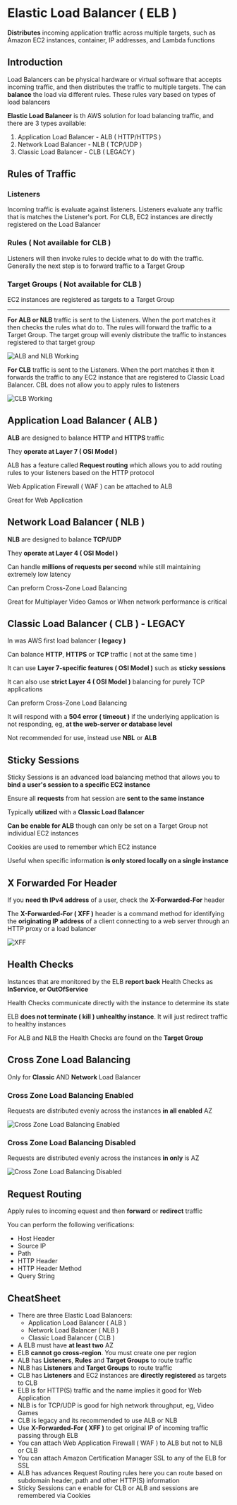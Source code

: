 # Elastic Load Balancer ( ELB )

**Distributes** incoming application traffic across multiple
targets, such as Amazon EC2 instances, container, IP addresses,
and Lambda functions

## Introduction

Load Balancers can be physical hardware or virtual software that
accepts incoming traffic, and then distributes the traffic
to multiple targets. The can **balance** the load via different
rules. These rules vary based on types of load balancers

**Elastic Load Balancer** is th AWS solution for load balancing
traffic, and there are 3 types available:

1. Application Load Balancer - ALB ( HTTP/HTTPS )
2. Network Load Balancer - NLB ( TCP/UDP )
3. Classic Load Balancer - CLB ( LEGACY )

## Rules of Traffic

### Listeners

Incoming traffic is evaluate against listeners. Listeners
evaluate any traffic that is matches the Listener's port.
For CLB, EC2 instances are directly registered on the
Load Balancer

### Rules ( Not available for CLB )

Listeners will then invoke rules to decide what to do with
the traffic. Generally the next step is to forward
traffic to a Target Group

### Target Groups ( Not available for CLB )

EC2 instances are registered as targets to a Target Group

---

**For ALB or NLB** traffic is sent to the Listeners.
When the port matches it then checks the rules
what do to. The rules will forward the traffic
to a Target Group. The target group will evenly
distribute the traffic to instances registered
to that target group

<img
  src="../../public/images/elb/alb_nlb_working.png"
  alt="ALB and NLB Working" />

**For CLB** traffic is sent to the Listeners. When the port
matches it then it forwards the traffic to any EC2 instance
that are registered to Classic Load Balancer.
CBL does not allow you to apply rules to listeners

<img
  src="../../public/images/elb/clb_working.png"
  alt="CLB Working" />

## Application Load Balancer ( ALB )

**ALB** are designed to balance **HTTP** and **HTTPS**
traffic

They **operate at Layer 7 ( OSI Model )**

ALB has a feature called **Request routing** which allows
you to add routing rules to your listeners based on the
HTTP protocol

Web Application Firewall ( WAF ) can be attached to ALB

Great for Web Application

## Network Load Balancer ( NLB )

**NLB** are designed to balance **TCP/UDP**

They **operate at Layer 4 ( OSI Model )**

Can handle **millions of requests per second** while still
maintaining extremely low latency

Can preform Cross-Zone Load Balancing

Great for Multiplayer Video Gamos or When network
performance is critical

## Classic Load Balancer ( CLB ) - LEGACY

In was AWS first load balancer **( legacy )**

Can balance **HTTP**, **HTTPS** or **TCP** traffic
( not at the same time )

It can use **Layer 7-specific features ( OSI Model )** such as
**sticky sessions**

It can also use **strict Layer 4 ( OSI Model )** balancing
for purely TCP applications

Can preform Cross-Zone Load Balancing

It will respond with a **504 error ( timeout )** if the
underlying application is not responding, eg,
**at the web-server or database level**

Not recommended for use, instead use **NBL** or **ALB**

## Sticky Sessions

Sticky Sessions is an advanced load balancing method that
allows you to **bind a user's session to a specific EC2 instance**

Ensure all **requests** from hat session are
**sent to the same instance**

Typically **utilized** with a **Classic Load Balancer**

**Can be enable for ALB** though can only be set on a
Target Group not individual EC2 instances

Cookies are used to remember which EC2 instance

Useful when specific information
**is only stored locally on a single instance**

## X Forwarded For Header

If you **need th IPv4 address** of a user, check the
**X-Forwarded-For** header

The **X-Forwarded-For ( XFF )** header is a command method for
identifying the **originating IP address** of a client connecting
to a web server through an HTTP proxy or a load balancer  

<img
  src="../../ublic/images/elb/xff.png"
  alt="XFF" />

## Health Checks

Instances that are monitored by the ELB **report back**
Health Checks as **InService, or OutOfService**

Health Checks communicate directly with the instance
to determine its state

ELB **does not terminate ( kill ) unhealthy instance**.
It will just redirect traffic to healthy instances

For ALB and NLB the Health Checks are found on the
**Target Group**

## Cross Zone Load Balancing

Only for **Classic** AND **Network** Load Balancer

### Cross Zone Load Balancing Enabled

Requests are distributed evenly across the instances
**in all enabled** AZ

<img
  src="../../public/images/elb/cross_zone_enabled.png"
  alt="Cross Zone Load Balancing Enabled" />

### Cross Zone Load Balancing Disabled

Requests are distributed evenly across the instances
**in only** is AZ

<img
  src="../../public/images/elb/cross_zone_disabled.png"
  alt="Cross Zone Load Balancing Disabled" />

## Request Routing

Apply rules to incoming equest and then **forward** or
**redirect** traffic

You can perform the following verifications:

- Host Header
- Source IP
- Path
- HTTP Header
- HTTP Header Method
- Query String

## CheatSheet

- There are three Elastic Load Balancers:
  - Application Load Balancer ( ALB )
  - Network Load Balancer ( NLB )
  - Classic Load Balancer ( CLB )
- A ELB must have **at least two** AZ
- ELB **cannot go cross-region**. You must create one per region
- ALB has **Listeners**, **Rules** and **Target Groups** to
route traffic
- NLB has **Listeners** and **Target Groups** to route traffic
- CLB has **Listeners** and EC2 instances are **directly registered**
as targets to CLB
- ELB is for HTTP(S) traffic and the name implies it good
for Web Application
- NLB is for TCP/UDP is good for high network throughput,
eg, Video Games
- CLB is legacy and its recommended to use ALB or NLB
- Use **X-Forwarded-For ( XFF )** to get original IP of incoming
traffic passing through ELB
- You can attach Web Application Firewall ( WAF ) to ALB but
not to NLB or CLB
- You can attach Amazon Certification Manager SSL to any of
the ELB for SSL
- ALB has advances Request Routing rules here you can route
based on subdomain header, path and other HTTP(S) information
- Sticky Sessions can e enable for CLB or ALB and sessions are
remembered via Cookies

<style>
.text-red {
  color: red;
}
</style>
